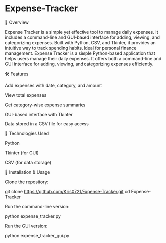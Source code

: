 # Expense-Tracker

📌 Overview

Expense Tracker is a simple yet effective tool to manage daily expenses. It includes a command-line and GUI-based interface for adding, viewing, and categorizing expenses. Built with Python, CSV, and Tkinter, it provides an intuitive way to track spending habits. Ideal for personal finance management. Expense Tracker is a simple Python-based application that helps users manage their daily expenses. It offers both a command-line and GUI interface for adding, viewing, and categorizing expenses efficiently.

🛠 Features

Add expenses with date, category, and amount

View total expenses

Get category-wise expense summaries

GUI-based interface with Tkinter

Data stored in a CSV file for easy access

🔧 Technologies Used

Python

Tkinter (for GUI)

CSV (for data storage)

🚀 Installation & Usage

Clone the repository:

git clone https://github.com/Kris0721/Expense-Tracker.git
cd Expense-Tracker

Run the command-line version:

python expense_tracker.py

Run the GUI version:

python expense_tracker_gui.py

